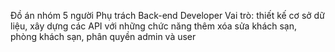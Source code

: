 Đồ án nhóm 5 người
Phụ trách Back-end Developer
Vai trò: thiết kế cơ sở dữ liệu, xây dựng các API với những chức năng thêm xóa sửa khách sạn, phòng khách sạn, phân quyền admin và user
